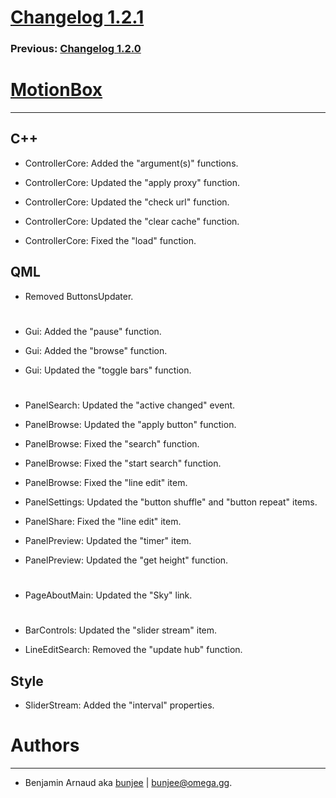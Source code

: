 # [Changelog 1.2.1](http://omega.gg/MotionBox/changes/1.2.1.html)

### Previous: [Changelog 1.2.0](1.2.0.html)

# [MotionBox](http://omega.gg/MotionBox)
---

## C++

- ControllerCore: Added the "argument(s)" functions.

- ControllerCore: Updated the "apply proxy" function.

- ControllerCore: Updated the "check url" function.

- ControllerCore: Updated the "clear cache" function.

- ControllerCore: Fixed the "load" function.


## QML

- Removed ButtonsUpdater.

#

- Gui: Added the "pause" function.

- Gui: Added the "browse" function.

- Gui: Updated the "toggle bars" function.

#

- PanelSearch: Updated the "active changed" event.

- PanelBrowse: Updated the "apply button" function.

- PanelBrowse: Fixed the "search" function.

- PanelBrowse: Fixed the "start search" function.

- PanelBrowse: Fixed the "line edit" item.

- PanelSettings: Updated the "button shuffle" and "button repeat" items.

- PanelShare: Fixed the "line edit" item.

- PanelPreview: Updated the "timer" item.

- PanelPreview: Updated the "get height" function.

#

- PageAboutMain: Updated the "Sky" link.

#

- BarControls: Updated the "slider stream" item.

- LineEditSearch: Removed the "update hub" function.


## Style

- SliderStream: Added the "interval" properties.


# Authors
---

- Benjamin Arnaud aka [bunjee](http://bunjee.me) | <bunjee@omega.gg>.
